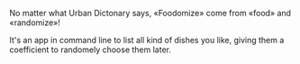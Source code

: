 No matter what Urban Dictonary says, «Foodomize» come from «food» and «randomize»!

It's an app in command line to list all kind of dishes you like, giving them a coefficient to randomely choose them later.
